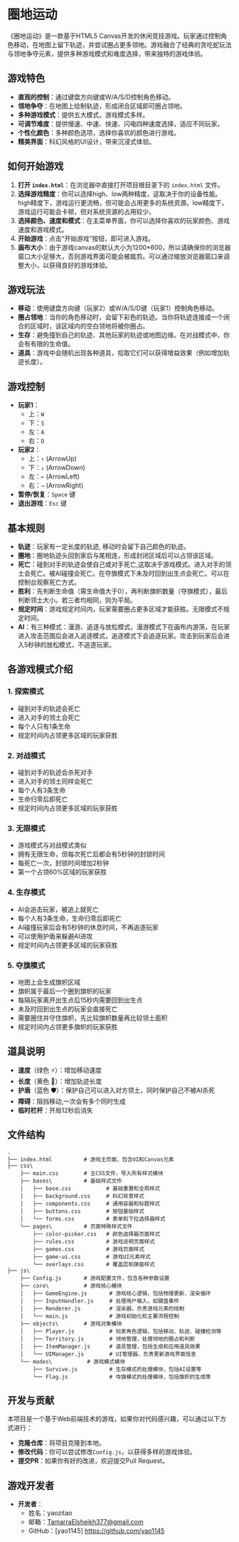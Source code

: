 # 圈地运动

《圈地运动》是一款基于HTML5 Canvas开发的休闲竞技游戏。玩家通过控制角色移动，在地图上留下轨迹，并尝试圈占更多领地。游戏融合了经典的贪吃蛇玩法与领地争夺元素，提供多种游戏模式和难度选择，带来独特的游戏体验。

## 游戏特色

-   **直观的控制**：通过键盘方向键或W/A/S/D控制角色移动。
-   **领地争夺**：在地图上绘制轨迹，形成闭合区域即可圈占领地。
-   **多种游戏模式**：提供五大模式，游戏模式多样。
-   **可调节难度**：提供慢速、中速、快速、闪电四种速度选择，适应不同玩家。
-   **个性化颜色**：多种颜色选项，选择你喜欢的颜色进行游戏。
-   **精美界面**：科幻风格的UI设计，带来沉浸式体验。

## 如何开始游戏

1.  **打开 `index.html`**：在浏览器中直接打开项目根目录下的 `index.html` 文件。
2.  **选择游戏精度**：你可以选择high、low两种精度，这取决于你的设备性能。
    high精度下，游戏运行更流畅，但可能会占用更多的系统资源。low精度下，游戏运行可能会卡顿，但对系统资源的占用较少。
3.  **选择颜色、速度和模式**：在主菜单界面，你可以选择你喜欢的玩家颜色、游戏速度和游戏模式。
4.  **开始游戏**：点击“开始游戏”按钮，即可进入游戏。
5.  **画布大小**：由于游戏canvas的默认大小为1200*600，所以请确保你的浏览器窗口大小足够大，否则游戏界面可能会被裁剪。可以通过缩放浏览器窗口来调整大小，以获得良好的游戏体验。

## 游戏玩法

-   **移动**：使用键盘方向键（玩家2）或W/A/S/D键（玩家1）控制角色移动。
-   **圈占领地**：当你的角色移动时，会留下彩色的轨迹。当你将轨迹连接成一个闭合的区域时，该区域内的空白领地将被你圈占。
-   **生存**：避免撞到自己的轨迹、其他玩家的轨迹或地图边缘。在对战模式中，你会有有限的生命值。
-   **道具**：游戏中会随机出现各种道具，拾取它们可以获得增益效果（例如增加轨迹长度）。

## 游戏控制

-   **玩家1**：
    -   上：`W`
    -   下：`S`
    -   左：`A`
    -   右：`D`
-   **玩家2**：
    -   上：`↑` (ArrowUp)
    -   下：`↓` (ArrowDown)
    -   左：`←` (ArrowLeft)
    -   右：`→` (ArrowRight)
-   **暂停/恢复**：`Space` 键
-   **退出游戏**：`Esc` 键

## 基本规则

- **轨迹**：玩家有一定长度的轨迹, 移动时会留下自己颜色的轨迹。
- **圈地**：圈地轨迹头回到家后与尾相连，形成封闭区域后可以占领该区域。
- **死亡**：碰到对手的轨迹会使自己或对手死亡,这取决于游戏模式。进入对手的领土会死亡。被AI碰撞会死亡。在夺旗模式下未及时回到出生点会死亡。可以在控制台观察死亡方式。
- **胜利**：先判断生命值（需生命值大于0），再判断旗帜数量（夺旗模式），最后判断领土大小。若三者均相同，则为平局。
- **规定时间**：游戏规定时间内，玩家需要圈占更多区域才能获胜。无限模式不规定时间。
- **AI**：有三种模式：漫游、追逐与放松模式，漫游模式下在画布内游荡，在玩家进入攻击范围后会进入追逐模式，追逐模式下会追逐玩家。攻击到玩家后会进入5秒钟的放松模式，不追逐玩家。

## 各游戏模式介绍

### 1. 探索模式

- 碰到对手的轨迹会死亡
- 进入对手的领土会死亡
- 每个人只有1条生命
- 规定时间内占领更多区域的玩家获胜

### 2. 对战模式

- 碰到对手的轨迹会杀死对手
- 进入对手的领土同样会死亡
- 每个人有3条生命
- 生命归零后即死亡
- 规定时间内占领更多区域的玩家获胜

### 3. 无限模式

- 游戏模式与对战模式类似
- 拥有无限生命，但每次死亡后都会有5秒钟的封锁时间
- 每死亡一次，封锁时间增加2秒钟
- 第一个占领60%区域的玩家获胜

### 4. 生存模式

- AI会追击玩家，被追上就死亡
- 每个人有3条生命，生命归零后即死亡
- AI碰撞玩家后会有5秒钟的休息时间，不再追逐玩家
- 可以使用护盾来躲避AI进攻
- 规定时间内占领更多区域的玩家获胜

### 5. 夺旗模式

- 地图上会生成旗帜区域
- 旗帜属于最后一个圈到旗帜的玩家
- 每隔玩家离开出生点后15秒内需要回到出生点
- 未及时回到出生点的玩家会直接死亡
- 需要圈住并守住旗帜，先比较旗帜数量再比较领土面积
- 规定时间内占领更多旗帜的玩家获胜

## 道具说明

- **速度**（绿色 ⚡）：增加移动速度
- **长度**（黄色 📏）：增加轨迹长度
- **护盾**（蓝色 🛡️）：保护自己可以进入对方领土，同时保护自己不被AI杀死
- **障碍**：阻挡移动,一次会有多个同时生成
- **临时栏杆**：开局12秒后消失

## 文件结构

```
. 
├── index.html          # 游戏主页面，包含UI和Canvas元素
├── css\
    ├── main.css        # 主CSS文件，导入所有样式模块
    ├── bases\          # 基础样式文件
    │   ├── base.css           # 基础重置和全局样式
    │   ├── background.css     # 科幻背景样式
    │   ├── components.css     # 通用容器和标题样式
    │   ├── buttons.css        # 按钮基础样式
    │   └── forms.css          # 表单和下拉选择器样式
    └── pages\          # 页面特殊样式文件
        ├── color-picker.css   # 颜色选择器页面样式
        ├── rules.css          # 游戏说明页面样式
        ├── games.css          # 游戏页面样式
        ├── game-ui.css        # 游戏UI元素样式
        └── overlays.css       # 覆盖层和弹窗样式
├── js\
    ├── Config.js       # 游戏配置文件，包含各种参数设置
    ├── core\           # 游戏核心模块
    │   ├── GameEngine.js       # 游戏核心逻辑，包括物理更新、渲染循环
    │   ├── InputHandler.js     # 处理用户输入，如键盘事件
    │   ├── Renderer.js         # 渲染器，负责游戏元素的绘制
    │   └── main.js             # 游戏初始化和主要流程控制
    ├── objects\        # 游戏对象模块
    │   ├── Player.js           # 玩家角色逻辑，包括移动、轨迹、碰撞检测等
    │   ├── Territory.js        # 领地管理，处理领地的圈占和判断
    │   ├── ItemManager.js      # 道具管理，包括生成和应用道具效果
    │   └── UIManager.js        # UI管理器，负责更新游戏界面信息
    └── modes\           # 游戏模式模块
        ├── Survive.js          # 生存模式的处理模块，包括AI设置等
        └── Flag.js             # 夺旗模式的处理模块，包括旗帜的生成等
```

## 开发与贡献

本项目是一个基于Web前端技术的游戏，如果你对代码感兴趣，可以通过以下方式进行：

-   **克隆仓库**：将项目克隆到本地。
-   **修改代码**：你可以尝试修改`Config.js`，以获得多样的游戏体验。
-   **提交PR**：如果你有好的改进，欢迎提交Pull Request。

## 游戏开发者

-   **开发者**：
    -   姓名：yaozitao
    -   邮箱：TamarraElsheikh377@gmail.com
    -   GitHub：[yao1145] https://github.com/yao1145
